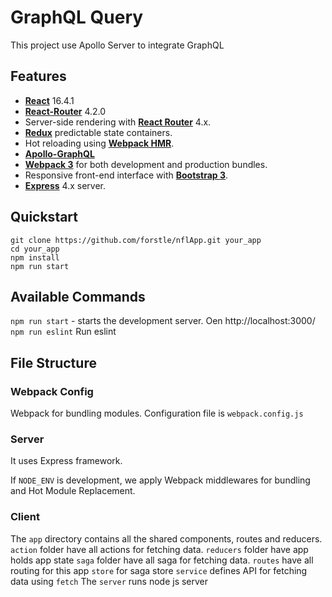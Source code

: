 # GraphQL Query

This project use Apollo Server to integrate GraphQL
## Features

- [**React**](https://reactjs.org/) 16.4.1
- [**React-Router**](https://www.npmjs.com/package/react-router) 4.2.0
- Server-side rendering with [**React Router**](https://github.com/ReactTraining/react-router) 4.x.
- [**Redux**](http://redux.js.org/) predictable state containers.
- Hot reloading using [**Webpack HMR**](https://webpack.js.org/concepts/hot-module-replacement/).
- [**Apollo-GraphQL**](https://www.apollographql.com/)
- [**Webpack 3**](https://webpack.js.org/) for both development and production bundles.
- Responsive front-end interface with [**Bootstrap 3**](http://getbootstrap.com/).
- [**Express**](http://expressjs.com/) 4.x server.

## Quickstart

```
git clone https://github.com/forstle/nflApp.git your_app
cd your_app
npm install
npm run start
```

## Available Commands

`npm run start` - starts the development server.
Oen http://localhost:3000/
`npm run eslint` Run eslint

## File Structure

### Webpack Config

Webpack for bundling modules. Configuration file is `webpack.config.js`

### Server

It uses Express framework.

If `NODE_ENV` is development, we apply Webpack middlewares for bundling and Hot Module Replacement.

### Client

The `app` directory contains all the shared components, routes and reducers.
`action` folder have all actions for fetching data.
`reducers` folder have app holds app state
`saga` folder have all saga for fetching data.
`routes` have all routing for this app
`store` for saga store
`service` defines API for fetching data using `fetch`
The `server` runs node js server



